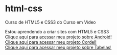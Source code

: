 # html-css
 Curso de HTML5 e CSS3 do Curso em Video

 Estou aprendendo a criar sites com HTML5 e CSS3<br>
 <a href="https://vismartins.github.io/projeto-android/" target="_blank">Clique aqui para acessar meu projeto sobre Android!</a><br>
 <a href="https://github.com/vismartins/html-css/blob/main/Desafios/Desafio012/index.html" target="_blank">Clique aqui para acessar meu projeto Cordel!</a><br>
 <a href="https://github.com/vismartins/html-css/blob/main/Desafios/Desafio%20Tabelas/index.html" target="_blank">Clique aqui para acessar meu projeto sobre Tabelas!</a>
